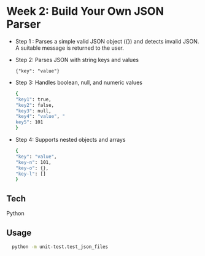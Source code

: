 
# Week 2: Build Your Own JSON Parser




 - Step 1 : Parses a simple valid JSON object ({}) and detects invalid JSON. A suitable message is returned to the user.

 - Step 2: Parses JSON with string keys and values 
   ```
   {"key": "value"}
   ```

 - Step 3: Handles boolean, null, and numeric values 
   ```bash
   { 
   "key1": true, 
   "key2": false, 
   "key3": null, 
   "key4": "value", "
   key5": 101 
   } 
   ``` 

 - Step 4: Supports nested objects and arrays 
   ```bash
   {
   "key": "value",
   "key-n": 101,
   "key-o": {},
   "key-l": []
   }
   ```




## Tech

Python



## Usage

```bash
  python -m unit-test.test_json_files
```

